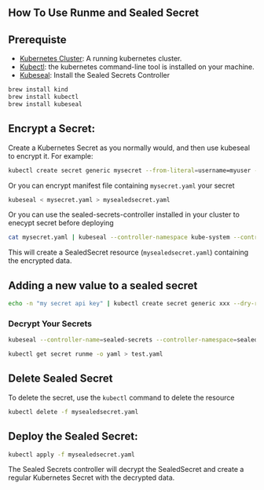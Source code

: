 ## How To Use Runme and Sealed Secret

## Prerequiste

* [Kubernetes Cluster](https://kind.sigs.k8s.io/docs/user/quick-start/): A running kubernetes cluster.
* [Kubectl](https://kubernetes.io/docs/tasks/tools/): the kubernetes command-line tool is installed on your machine.
* [Kubeseal](https://archive.eksworkshop.com/beginner/200_secrets/installing-sealed-secrets/): Install the Sealed Secrets Controller

```sh {"id":"01HRY7NR4YZQXE2M1FMT40PFXJ","name":"Prerequiste"}
brew install kind
brew install kubectl 
brew install kubeseal
```

## Encrypt a Secret:

Create a Kubernetes Secret as you normally would, and then use kubeseal to encrypt it. For example:

```sh {"id":"01HRPP7C7J2N6GM2N0B6YMXNWP","name":"Encrypt-generic-secret"}
kubectl create secret generic mysecret --from-literal=username=myuser --from-literal=password=mypassword --dry-run=client -o yaml | kubeseal > mysealedsecret.yaml
```

Or you can encrypt manifest file containing `mysecret.yaml` your secret

```sh {"id":"01HRPQ7C5Y054XKGYT71E40EGH","name":"Encrypt-secret-file"}
kubeseal < mysecret.yaml > mysealedsecret.yaml
```

Or you can use the sealed-secrets-controller installed in your cluster to enecypt secret before deploying

```sh {"id":"01HT03QVA0KFHHZJBKRZZWA7WV","name":"encrypt-controller "}
cat mysecret.yaml | kubeseal --controller-namespace kube-system --controller-name sealed-secrets-controller --format yaml > mysealedsecret.yaml
```

This will create a SealedSecret resource (`mysealedsecret.yaml`) containing the encrypted data.

## Adding a new value to a sealed secret

```sh {"id":"01HRQ0NF7FTBQM6GTQH56FVZNX","name":"Update-secrets"}
echo -n "my secret api key" | kubectl create secret generic xxx --dry-run=client --from-file=api_key=/dev/stdin -o json | kubeseal --controller-namespace=kube-system --controller-name=sealed-secrets-controller --format yaml --merge-into mysealedsecret.yaml
```

### Decrypt Your Secrets

```sh {"id":"01HT237JGP5R27894EYAPMGCXV","name":"decrypt-sealedsecret-controller"}
kubeseal --controller-name=sealed-secrets --controller-namespace=sealed-secrets < mysealedsecret.yaml --recovery-unseal --recovery-private-key sealed-secrets-key.yaml -o yaml
```

```sh {"id":"01HT24QMSX7WC4EZ8FGRYSQMX1","name":"decrypt-cluster "}
kubectl get secret runme -o yaml > test.yaml
```

## Delete Sealed Secret

To delete the secret, use the `kubectl` command to delete the resource

```sh {"id":"01HRPV1PYZQ9NG133FHDP745SW","name":"delete-sealed-secrets"}
kubectl delete -f mysealedsecret.yaml
```

## Deploy the Sealed Secret:

```sh {"id":"01HRPP9K1N8RE9DWGMG4R8HHGV","name":"deploy-secrets"}
kubectl apply -f mysealedsecret.yaml
```

The Sealed Secrets controller will decrypt the SealedSecret and create a regular Kubernetes Secret with the decrypted data.